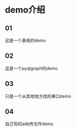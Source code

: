 # demo介绍



## 01 

这是一个表格的demo



## 02

这是一个pyqtgraph的demo



## 03

只是一个从其他地方找的串口demo



## 04

自己写的adb传文件demo